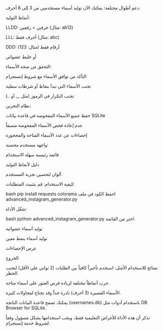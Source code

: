 دعم أطوال مختلفة: يمكنك الآن توليد أسماء مستخدمين من 3 إلى 6 أحرف.

أنماط التوليد:

LLDD: حرفين + رقمين (مثال: ab12)

LLL: أحرف فقط (مثال: abc)

DDD: أرقام فقط (مثال: 123)

أو خليط عشوائي

التحقق من صحة الأسماء:

التأكد من توافق الأسماء مع شروط إنستجرام

تجنب الأسماء التي تبدأ بنقاط أو شرطات سفلية

تجنب التكرار في الرموز (مثل __ أو ..)

نظام التخزين:

حفظ جميع الأسماء المفحوصة في قاعدة بيانات SQLite

عدم إعادة فحص الأسماء المفحوصة مسبقاً

إحصاءات عن عدد الأسماء المتاحة والمحجوزة

واجهة مستخدم محسنة:

قائمة رئيسية سهلة الاستخدام

دليل لأنماط التوليد

ألوان لتحسين تجربة المستخدم

كيفية الاستخدام:
قم بتثبيت المتطلبات:

bash
pip install requests colorama
احفظ الكود في ملف advanced_instagram_generator.py

شغّل الأداة:

bash
python advanced_instagram_generator.py
اختر من القائمة:

توليد أسماء عشوائية

توليد أسماء بنمط معين

عرض الإحصاءات

الخروج

نصائح للاستخدام الأمثل:
استخدم تأخيراً كافياً بين الطلبات (2 ثواني على الأقل) لتجنب الحظر.

جرب أنماطاً مختلفة لزيادة فرص العثور على أسماء متاحة.

الأسماء القصيرة (3 أحرف) نادرة جداً وقد تحتاج لمحاولات كثيرة.

يمكنك تصفح قاعدة البيانات الناتجة (usernames.db) باستخدام أدوات مثل DB Browser for SQLite.

تذكر أن هذه الأداة للأغراض التعليمية فقط، ويجب استخدامها بشكل مسؤول وفقاً لشروط خدمة إنستجرام.

